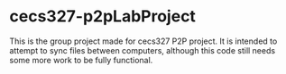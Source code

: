 # cecs327-p2pLabProject

This is the group project made for cecs327 P2P project.
It is intended to attempt to sync files between computers, although this code still needs some more work to be fully functional.
